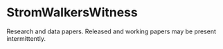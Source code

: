 # StromWalkersWitness
Research and data papers. Released and working papers may be present intermittently.
